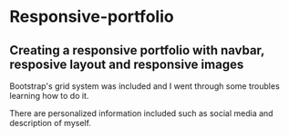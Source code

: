 # Responsive-portfolio

## Creating a responsive portfolio with navbar, resposive layout and responsive images

Bootstrap's grid system was included and I went through some troubles learning how to do it.

There are personalized information included such as social media and description of myself.
